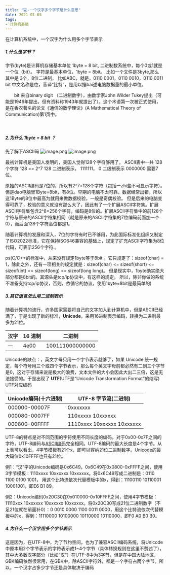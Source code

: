 ```yaml
---
title: "💻-一个汉字多个字节是什么意思"
date: 2021-01-05
tags: 
- 计算机基础
---
```

在计算机系统中，一个汉字为什么用多个字节表示
##### 1.什么是字节？
字节(byte)是计算机存储基本单位
1byte = 8 bit, 二进制数系统中，每个0或1就是一个位（bit）。
字符是最基本单位，1byte = 8bit。
比如一个文件是3byte,那么 其中是 3个，8位二进制，
比如ABC，就是，0110 0001，0110 0010，0110 0011
bit 中文名称是位，音译“比特”，是用以描bai述电脑数据量的最小单位。

　　bit 来自binary digit （二进制数字），由数学家John Wilder Tukey提出（可能是1946年提出，但有资料称1943年就提出了）。这个术语第一次被正式使用，是在香农著名的论文《通信的数学理论》(A Mathematical Theory of Communication)第1页中。

　　
##### 2.为什么 1byte = 8 bit ？
 

先了解下ASCII码
![image.png](https://upload-images.jianshu.io/upload_images/15312191-ab49482a8bcfbe76.png?imageMogr2/auto-orient/strip%7CimageView2/2/w/1240)
![image.png](https://upload-images.jianshu.io/upload_images/15312191-3fbc59972a75f3e1.png?imageMogr2/auto-orient/strip%7CimageView2/2/w/1240)

最初计算机是美国人发明的，美国人觉得128个字符够用了。
ASCII表中一共 128个字符  128 == 2^7 
128 二进制表示， 1111111，
0 二级制表示 0000000 需要7位。

原始的ASCII编码是7位的，所以有2^7=128个字符（包括一zhi些不可显示字符）。但是dao电脑里1Byte=8bit，有8位。早期的电脑不太可靠，数据经常出错，所以这1Byte的8位中最高为就用来做数据校验，一般是奇偶校验。
但是后来的电脑变得可靠了，校验的意义就没有那么大了，因此有了一个扩展ASCII字符集。扩展ASCII字符集包含2^8=256个字符，编码是8位的。扩展ASCII字符集中的前128个字符与原来的ASCII字符集相同（就是原来的ASCII字符集的7位编码前面加一个0），而后面128个字符高位都是1。

随着计算机的发展和深入，7位的字符有时已不够用，为此国际标准化组织又制定了ISO2022标准，它在保持ISO646兼容的基础上，规定了扩充ASCII字符集为8位代码，可表示256个字符.。

ps(C/C++的标准中，从来没有规定1byte等于8bit 。它只规定了：sizeof(char) = 1，除此之外，还有一项相关的规定就是：sizeof(char) <= sizeof(short) <= sizeof(int) <= sizeof(long) <= sizeof(long long)。 但是现实中，1byte确实绝大部分都是8bit的。其源头是tcp/ip协议中，有这样的规定。 所以，除非你做的系统不准备支持tcp/ip协议，否则，依循它的协议，使用1byte=8bit是最简单的)
##### 3.其它语言怎么用二进制表示
随着计算机的流行，许多国家需要将自己的文字加入到计算机中，但是ASCII已经满了，于是出现了新的标准，**Unicode**，采用16进制表示编码，转换为二进制最多为21位。


| 汉字 |  16 进制   | 二进制  | 
|--- |  ----  | ----  |
|一| 4e00  | 100111000000000|


Unicode的缺点：，英文字母只用一个字节表示就够了，如果 Unicode 统一规定，每个符号用三个或四个字节表示，那么每个英文字母前都必然有二到三个字节是0，这对于存储来说是极大的浪费，文本文件的大小会因此大出二三倍，这是无法接受的。于是出现了
**UTF**(UTF是“Unicode Transformation Format”的缩写)
UTF对应编码

| Unicode编码(十六进制) |  UTF-8 字节流(二进制)   |
|--- |  ----  | 
|000000-00007F| 0xxxxxxx |
|000080-0007FF|110xxxxx 10xxxxxx|
|000800-00FFFF|1110xxxx 10xxxxxx 10xxxxxx||

UTF-8的特点是对不同范围的字符使用不同长度的编码。对于0x00-0x7F之间的字符，UTF-8编码与[ASCII编码](https://baike.baidu.com/item/ASCII%E7%BC%96%E7%A0%81)完全相同。UTF-8编码的最大长度是4个字节。从上表可以看出，4字节模板有21个x，即可以容纳21位二进制数字。Unicode的最大码位0x10FFFF也只有21位。

例1：“汉”字的Unicode编码是0x6C49。0x6C49在0x0800-0xFFFF之间，使用3字节模板：1110xxxx 10xxxxxx 10xxxxxx。将0x6C49写成二进制是：0110 1100 0100 1001， 用这个比特流依次代替模板中的x，得到：11100110 10110001 10001001，即E6 B1 89。

例2：Unicode编码0x20C30在0x010000-0x10FFFF之间，使用4字节模板：11110xxx 10xxxxxx 10xxxxxx 10xxxxxx。将0x20C30写成21位二进制数字（不足21位就在前面补0）：0 0010 0000 1100 0011 0000，用这个比特流依次代替模板中的x，得到：11110000 10100000 10110000 10110000，即F0 A0 B0 B0。

##### 4.为什么一个汉字用多个字节表示
这是因为，在UTF-8中，为了节约空间，也为了兼容ASCII编码系统，将Unicode中原本用2个字节表示的字符表示成1~4个字节（具体转换规则在这里不赘述了），其中大多数汉字部分（比如“汉”）在UTF-8中为3字节，但是在中国大陆地区，GBK编码依然很常用，在GBK中，除ASCII字符外，都是一个字符占两个字节。所以，一个汉字占多少字节还是具体取决于编码
